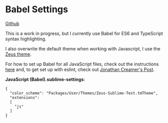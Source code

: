# Babel Settings

[Github](https://github.com/babel/babel-sublime)

This is a work in progress, but I currently use Babel for ES6 and TypeScript syntax highlighting.

I also overwrite the default theme when working with Javascript, I use the [Zeus theme](https://github.com/zaynali53/Zeus-Theme).

For how to set up Babel for all JavaScript files, check out the instructions [here](https://github.com/babel/babel-sublime) and, to get set up with eslint, check out [Jonathan Creamer's Post](http://jonathancreamer.com/setup-eslint-with-es6-in-sublime-text/).

**JavaScript (Babel).sublime-settings**:

```
{
  "color_scheme": "Packages/User/Themes/Zeus-Sublime-Text.tmTheme",
  "extensions":
  [
    "js"
  ]
}
```
